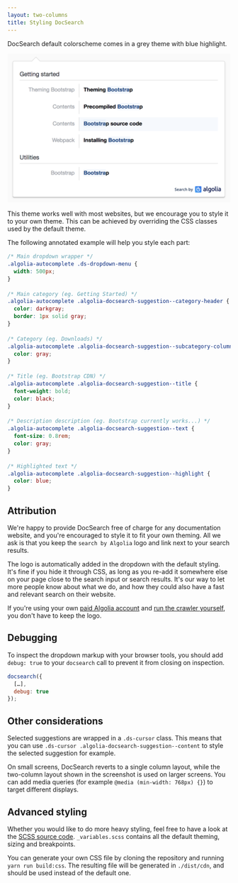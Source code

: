 ```yaml
---
layout: two-columns
title: Styling DocSearch
---
```


DocSearch default colorscheme comes in a grey theme with blue highlight.

![Default colorscheme][1]

This theme works well with most websites, but we encourage you to style it to
your own theme. This can be achieved by overriding the CSS classes used by the
default theme.

The following annotated example will help you style each part:

```css
/* Main dropdown wrapper */
.algolia-autocomplete .ds-dropdown-menu {
  width: 500px;
}

/* Main category (eg. Getting Started) */
.algolia-autocomplete .algolia-docsearch-suggestion--category-header {
  color: darkgray;
  border: 1px solid gray;
}

/* Category (eg. Downloads) */
.algolia-autocomplete .algolia-docsearch-suggestion--subcategory-column {
  color: gray;
}

/* Title (eg. Bootstrap CDN) */
.algolia-autocomplete .algolia-docsearch-suggestion--title {
  font-weight: bold;
  color: black;
}

/* Description description (eg. Bootstrap currently works...) */
.algolia-autocomplete .algolia-docsearch-suggestion--text {
  font-size: 0.8rem;
  color: gray;
}

/* Highlighted text */
.algolia-autocomplete .algolia-docsearch-suggestion--highlight {
  color: blue;
}
```

## Attribution

We're happy to provide DocSearch free of charge for any documentation website,
and you're encouraged to style it to fit your own theming. All we ask is that
you keep the `search by Algolia` logo and link next to your search results.

The logo is automatically added in the dropdown with the default styling. It's
fine if you hide it through CSS, as long as you re-add it somewhere else on your
page close to the search input or search results. It's our way to let more
people know about what we do, and how they could also have a fast and relevant
search on their website.

If you're using your own [paid Algolia account][2] and [run the crawler
yourself][3], you don't have to keep the logo.

## Debugging

To inspect the dropdown markup with your browser tools, you should add
`debug: true` to your `docsearch` call to prevent it from closing on inspection.

```javascript
docsearch({
  […],
  debug: true
});
```

## Other considerations

Selected suggestions are wrapped in a `.ds-cursor` class. This means that you
can use `.ds-cursor .algolia-docsearch-suggestion--content` to style the
selected suggestion for example.

On small screens, DocSearch reverts to a single column layout, while the
two-column layout shown in the screenshot is used on larger screens. You can add
media queries (for example `@media (min-width: 768px) {}`) to target different
displays.

## Advanced styling

Whether you would like to do more heavy styling, feel free to have a look at the
[SCSS source code][4]. `_variables.scss` contains all the default theming,
sizing and breakpoints.

You can generate your own CSS file by cloning the repository and running
`yarn run build:css`. The resulting file will be generated in `./dist/cdn`, and
should be used instead of the default one.

[1]: ./assets/default-colorscheme.png
[2]: https://www.algolia.com/pricing
[3]: ./crawler-overview.html
[4]: https://github.com/algolia/docsearch/tree/master/src/styles
